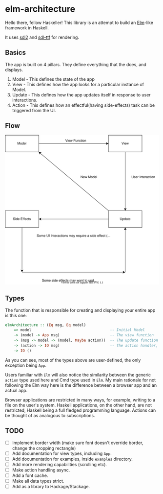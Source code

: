 # elm-architecture

Hello there, fellow Haskeller! This library is an attempt to build an [Elm](https://elm-lang.org/)-like framework in Haskell.

It uses [sdl2](https://github.com/haskell-game/sdl2) and [sdl-ttf](https://github.com/haskell-game/sdl2-ttf) for rendering.

## Basics

The app is built on 4 pillars. They define everything that the does, and displays.
1. Model - This defines the state of the app
2. View - This defines how the app looks for a particular instance of Model.
3. Update - This defines how the app updates itself in response to user interactions.
4. Action - This defines how an effectful(having side-effects) task can be triggered from the UI.

## Flow

![Flow Diagram](doc/Flow.svg)

## Types

The function that is responsible for creating and displaying your entire app is this one:

```haskell
elmArchitecture :: (Eq msg, Eq model)
    => model                                    -- Initial Model
    -> (model -> App msg)                       -- The view function
    -> (msg -> model -> (model, Maybe action))  -- The update function
    -> (action -> IO msg)                       -- The action handler, for side-effects
    -> IO ()
```

As you can see, most of the types above are user-defined, the only exception being `App`.

Users familiar with `Elm` will also notice the similarity between the generic `action` type used here and Cmd type used in `Elm`. My main rationale for not following the Elm way here is the difference between a browser app and an actual app.

Browser applications are restricted in many ways, for example, writing to a file on the user's system. Haskell applications, on the other hand, are not restricted, Haskell being a full fledged programming language. Actions can be thought of as analogous to subscriptions.

## TODO

- [ ] Implement border width (make sure font doesn't override border, change the cropping rectangle)
- [ ] Add documentation for view types, including `App`.
- [ ] Add documentation for examples, inside `examples` directory.
- [ ] Add more rendering capabilities (scrolling etc).
- [ ] Make action handling async.
- [ ] Add a font cache.
- [ ] Make all data types strict.
- [ ] Add as a library to Hackage/Stackage.
